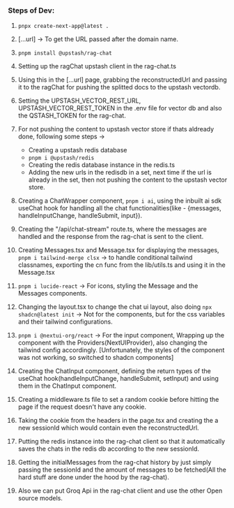 ### Steps of Dev:
1. `pnpx create-next-app@latest .`
2. [...url] -> To get the URL passed after the domain name.
3. `pnpm install @upstash/rag-chat`
4. Setting up the ragChat upstash client in the rag-chat.ts
5. Using this in the [...url] page, grabbing the reconstructedUrl and passing it to the ragChat for pushing the splitted docs to the upstash vectordb.
6. Setting the UPSTASH_VECTOR_REST_URL, UPSTASH_VECTOR_REST_TOKEN in the .env file for vector db and also the QSTASH_TOKEN for the rag-chat.
7. For not pushing the content to upstash vector store if thats aldready done, following some steps -> 
    - Creating a upstash redis database
    - `pnpm i @upstash/redis`
    - Creating the redis database instance in the redis.ts
    - Adding the new urls in the redisdb in a set, next time if the url is already in the set, then not pushing the content to the upstash vector store.

8. Creating a ChatWrapper component, `pnpm i ai`, using the inbuilt ai sdk useChat hook for handling all the chat functionalities(like - {messages, handleInputChange, handleSubmit, input}).
9. Creating the "/api/chat-stream" route.ts, where the messages are handled and the response from the rag-chat is sent to the client.
10. Creating Messages.tsx and Message.tsx for displaying the messages, `pnpm i tailwind-merge clsx` -> to handle conditional tailwind classnames, exporting the cn func from the lib/utils.ts and using it in the Message.tsx
11. `pnpm i lucide-react` -> For icons, styling the Message and the Messages components.
12. Changing the layout.tsx to change the chat ui layout, also doing `npx shadcn@latest init` -> Not for the components, but for the css variables and their tailwind configurations.

13. `pnpm i @nextui-org/react` -> For the input component, Wrapping up the component with the Providers(NextUIProvider), also changing the tailwind config accordingly. [Unfortunately, the styles of the component was not working, so switched to shadcn components]
14. Creating the ChatInput component, defining the return types of the useChat hook(handleInputChange, handleSubmit, setInput) and using them in the ChatInput component.
15. Creating a middleware.ts file to set a random cookie before hitting the page if the request doesn't have any cookie.
16. Taking the cookie from the headers in the page.tsx and creating the a new sessionId which would contain even the reconstructedUrl.
17. Putting the redis instance into the rag-chat client so that it automatically saves the chats in the redis db according to the new sessionId.
18. Getting the initialMessages from the rag-chat history by just simply passing the sessionId and the amount of messages to be fetched(All the hard stuff are done under the hood by the rag-chat).
19. Also we can put Groq Api in the rag-chat client and use the other Open source models.